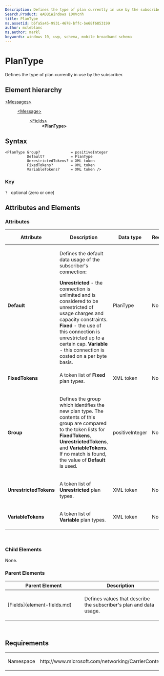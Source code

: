 ```yaml
---
Description: Defines the type of plan currently in use by the subscriber.
Search.Product: eADQiWindows 10XVcnh
title: PlanType
ms.assetid: b5fa5a45-9931-4678-bffc-be68f6853199
author: mcleblanc
ms.author: markl
keywords: windows 10, uwp, schema, mobile broadband schema
---
```


# PlanType


Defines the type of plan currently in use by the subscriber.

## Element hierarchy

<dl>
<dt><a href="element-messages.md">&lt;Messages&gt;</a></dt>
<dd>
<dl>
<dt><a href="element-message.md">&lt;Message&gt;</a></dt>
<dd>
<dl>
<dt><a href="element-fields.md">&lt;Fields&gt;</a></dt>
<dd><b>&lt;PlanType&gt;</b></dd>
</dl>
</dd>
</dl>
</dd>
</dl>

## Syntax

``` syntax
<PlanType Group?              = positiveInteger
          Default?            = PlanType
          UnrestrictedTokens? = XML token
          FixedTokens?        = XML token
          VariableTokens?     = XML token />
```

### Key

`?`   optional (zero or one)

## Attributes and Elements


### Attributes

<table>
<colgroup>
<col width="20%" />
<col width="20%" />
<col width="20%" />
<col width="20%" />
<col width="20%" />
</colgroup>
<thead>
<tr class="header">
<th>Attribute</th>
<th>Description</th>
<th>Data type</th>
<th>Required</th>
<th>Default value</th>
</tr>
</thead>
<tbody>
<tr class="odd">
<td><strong>Default</strong></td>
<td><p>Defines the default data usage of the subscriber's connection:</p>
<strong>Unrestricted</strong> - the connection is unlimited and is considered to be unrestricted of usage charges and capacity constraints.
<strong>Fixed</strong> - the use of this connection is unrestricted up to a certain cap.
<strong>Variable</strong> - this connection is costed on a per byte basis.</td>
<td>PlanType</td>
<td>No</td>
<td></td>
</tr>
<tr class="even">
<td><strong>FixedTokens</strong></td>
<td><p>A token list of <strong>Fixed</strong> plan types.</p></td>
<td>XML token</td>
<td>No</td>
<td></td>
</tr>
<tr class="odd">
<td><strong>Group</strong></td>
<td><p>Defines the group which identifies the new plan type. The contents of this group are compared to the token lists for <strong>FixedTokens</strong>, <strong>UnrestrictedTokens</strong>, and <strong>VariableTokens</strong>. If no match is found, the value of <strong>Default</strong> is used.</p></td>
<td>positiveInteger</td>
<td>No</td>
<td></td>
</tr>
<tr class="even">
<td><strong>UnrestrictedTokens</strong></td>
<td><p>A token list of <strong>Unrestricted</strong> plan types.</p></td>
<td>XML token</td>
<td>No</td>
<td></td>
</tr>
<tr class="odd">
<td><strong>VariableTokens</strong></td>
<td><p>A token list of <strong>Variable</strong> plan types.</p></td>
<td>XML token</td>
<td>No</td>
<td></td>
</tr>
</tbody>
</table>

 

### Child Elements

None.

### Parent Elements

<table>
<colgroup>
<col width="50%" />
<col width="50%" />
</colgroup>
<thead>
<tr class="header">
<th>Parent Element</th>
<th>Description</th>
</tr>
</thead>
<tbody>
<tr class="odd">
<td>[Fields](element-fields.md)</td>
<td><p>Defines values that describe the subscriber's plan and data usage.</p></td>
</tr>
</tbody>
</table>

 

## Requirements

<table>
<colgroup>
<col width="50%" />
<col width="50%" />
</colgroup>
<tbody>
<tr class="odd">
<td><p>Namespace</p></td>
<td><p>http://www.microsoft.com/networking/CarrierControl/WWAN/v1</p></td>
</tr>
</tbody>
</table>

 

 



